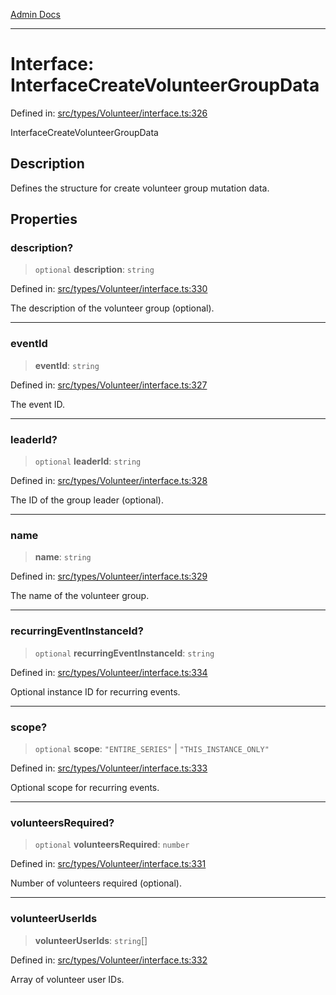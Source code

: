 [Admin Docs](/)

---

# Interface: InterfaceCreateVolunteerGroupData

Defined in: [src/types/Volunteer/interface.ts:326](https://github.com/PalisadoesFoundation/talawa-admin/blob/main/src/types/Volunteer/interface.ts#L326)

InterfaceCreateVolunteerGroupData

## Description

Defines the structure for create volunteer group mutation data.

## Properties

### description?

> `optional` **description**: `string`

Defined in: [src/types/Volunteer/interface.ts:330](https://github.com/PalisadoesFoundation/talawa-admin/blob/main/src/types/Volunteer/interface.ts#L330)

The description of the volunteer group (optional).

---

### eventId

> **eventId**: `string`

Defined in: [src/types/Volunteer/interface.ts:327](https://github.com/PalisadoesFoundation/talawa-admin/blob/main/src/types/Volunteer/interface.ts#L327)

The event ID.

---

### leaderId?

> `optional` **leaderId**: `string`

Defined in: [src/types/Volunteer/interface.ts:328](https://github.com/PalisadoesFoundation/talawa-admin/blob/main/src/types/Volunteer/interface.ts#L328)

The ID of the group leader (optional).

---

### name

> **name**: `string`

Defined in: [src/types/Volunteer/interface.ts:329](https://github.com/PalisadoesFoundation/talawa-admin/blob/main/src/types/Volunteer/interface.ts#L329)

The name of the volunteer group.

---

### recurringEventInstanceId?

> `optional` **recurringEventInstanceId**: `string`

Defined in: [src/types/Volunteer/interface.ts:334](https://github.com/PalisadoesFoundation/talawa-admin/blob/main/src/types/Volunteer/interface.ts#L334)

Optional instance ID for recurring events.

---

### scope?

> `optional` **scope**: `"ENTIRE_SERIES"` \| `"THIS_INSTANCE_ONLY"`

Defined in: [src/types/Volunteer/interface.ts:333](https://github.com/PalisadoesFoundation/talawa-admin/blob/main/src/types/Volunteer/interface.ts#L333)

Optional scope for recurring events.

---

### volunteersRequired?

> `optional` **volunteersRequired**: `number`

Defined in: [src/types/Volunteer/interface.ts:331](https://github.com/PalisadoesFoundation/talawa-admin/blob/main/src/types/Volunteer/interface.ts#L331)

Number of volunteers required (optional).

---

### volunteerUserIds

> **volunteerUserIds**: `string`[]

Defined in: [src/types/Volunteer/interface.ts:332](https://github.com/PalisadoesFoundation/talawa-admin/blob/main/src/types/Volunteer/interface.ts#L332)

Array of volunteer user IDs.
